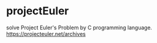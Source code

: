# projectEuler
solve Project Euler's Problem by C programming language.
https://projecteuler.net/archives